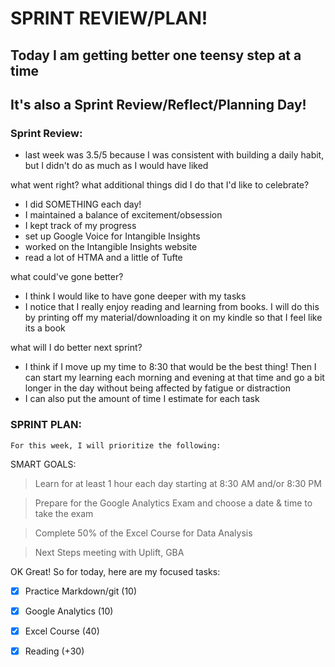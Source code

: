 # SPRINT REVIEW/PLAN! 

## Today I am getting better one teensy step at a time

## It's also a Sprint Review/Reflect/Planning Day! 

### Sprint Review: 

- last week was 3.5/5 because I was consistent with building a daily habit, but I didn't do as much as I would have liked 

what went right? what additional things did I do that I'd like to celebrate?
- I did SOMETHING each day! 
- I maintained a balance of excitement/obsession
- I kept track of my progress 
- set up Google Voice for Intangible Insights
- worked on the Intangible Insights website
- read a lot of HTMA and a little of Tufte

what could've gone better? 
  - I think I would like to have gone deeper with my tasks
  - I notice that I really enjoy reading and learning from books. I will do this by printing off my material/downloading it on my kindle so that I feel like its a book 
  
what will I do better next sprint?
  - I think if I move up my time to 8:30 that would be the best thing! Then I can start my learning each morning and evening at that time and go a bit longer in the day without being affected by fatigue or distraction
  - I can also put the amount of time I estimate for each task 


### SPRINT PLAN:
    For this week, I will prioritize the following: 

SMART GOALS: 

> Learn for at least 1 hour each day starting at 8:30 AM and/or 8:30 PM 

> Prepare for the Google Analytics Exam and choose a date & time to take the exam

> Complete 50% of the Excel Course for Data Analysis 

> Next Steps meeting with Uplift, GBA 

OK Great! So for today, here are my focused tasks: 

- [x] Practice Markdown/git  (10)
- [x] Google Analytics (10)
- [x] Excel Course (40)
- [x] Reading (+30)



